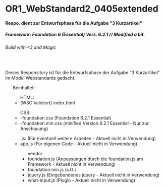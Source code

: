 # OR1_WebStandard2_0405extended

#### Respo. dient zur Entwurfsphase für die Aufgabe "3 Kurzartikel"
##### Framework: Foundation 6 (Essential) Vers. 6.2.1 // Modified a bit.
###### Build with <3 and Magic
<br>
<p> Dieses Responsitory ist für die Entwurfsphase der Aufgabe "3 Kurzartikel" im Modul Webstandards gedacht. 
<ul>Beinhaltet:
<ul>HTML:
<li>(W3C Validiert) index.html</li></ul>
<ul>CSS:
<li>-foundation.css (Foundation 6.2.1 Essential)
<li>-foundation.min.css (minified Version 6.2.1 Essential - Nur zur Anschauung)</li></ul>
<ul>.js: (Für eventuell weitere Arbeiten - Aktuell nicht in Verwendung)
<li>app.js (Für eigenen Code - Aktuell nicht in Verwendung)</li>
<ul> vendor 
<li> foundation.js (Anpassungen durch die foundation.js am Framework - Aktuell nicht in Verwendung)
<li> foundation.min.js (s.O.)
<li> jquery.js (Eingebundenes jquery - Aktuell nicht in Verwendung)
<li> what-input.js (Plugin - Aktuell nicht in Verwendung)
</ul></ul>
